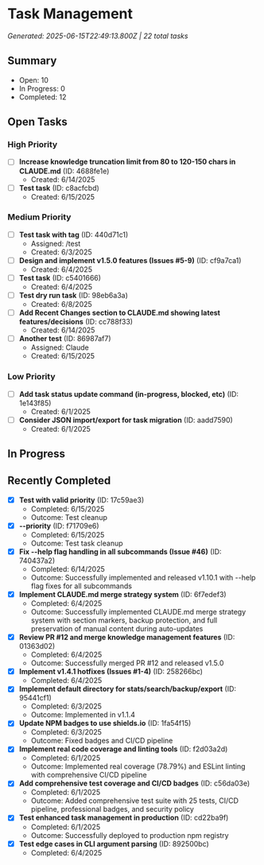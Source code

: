 # Task Management
*Generated: 2025-06-15T22:49:13.800Z | 22 total tasks*

## Summary
- Open: 10
- In Progress: 0
- Completed: 12

## Open Tasks
### High Priority
- [ ] **Increase knowledge truncation limit from 80 to 120-150 chars in CLAUDE.md** (ID: 4688fe1e)
  - Created: 6/14/2025
- [ ] **Test task** (ID: c8acfcbd)
  - Created: 6/15/2025

### Medium Priority
- [ ] **Test task with tag** (ID: 440d71c1)
  - Assigned: /test
  - Created: 6/3/2025
- [ ] **Design and implement v1.5.0 features (Issues #5-9)** (ID: cf9a7ca1)
  - Created: 6/4/2025
- [ ] **Test task** (ID: c5401666)
  - Created: 6/4/2025
- [ ] **Test dry run task** (ID: 98eb6a3a)
  - Created: 6/8/2025
- [ ] **Add Recent Changes section to CLAUDE.md showing latest features/decisions** (ID: cc788f33)
  - Created: 6/14/2025
- [ ] **Another test** (ID: 86987af7)
  - Assigned: Claude
  - Created: 6/15/2025

### Low Priority
- [ ] **Add task status update command (in-progress, blocked, etc)** (ID: 1e143f85)
  - Created: 6/1/2025
- [ ] **Consider JSON import/export for task migration** (ID: aadd7590)
  - Created: 6/1/2025

## In Progress

## Recently Completed
- [x] **Test with valid priority** (ID: 17c59ae3)
  - Completed: 6/15/2025
  - Outcome: Test cleanup
- [x] **--priority** (ID: f71709e6)
  - Completed: 6/15/2025
  - Outcome: Test task cleanup
- [x] **Fix --help flag handling in all subcommands (Issue #46)** (ID: 740437a2)
  - Completed: 6/14/2025
  - Outcome: Successfully implemented and released v1.10.1 with --help flag fixes for all subcommands
- [x] **Implement CLAUDE.md merge strategy system** (ID: 6f7edef3)
  - Completed: 6/4/2025
  - Outcome: Successfully implemented CLAUDE.md merge strategy system with section markers, backup protection, and full preservation of manual content during auto-updates
- [x] **Review PR #12 and merge knowledge management features** (ID: 01363d02)
  - Completed: 6/4/2025
  - Outcome: Successfully merged PR #12 and released v1.5.0
- [x] **Implement v1.4.1 hotfixes (Issues #1-4)** (ID: 258266bc)
  - Completed: 6/4/2025
- [x] **Implement default directory for stats/search/backup/export** (ID: 95441cf1)
  - Completed: 6/3/2025
  - Outcome: Implemented in v1.1.4
- [x] **Update NPM badges to use shields.io** (ID: 1fa54f15)
  - Completed: 6/3/2025
  - Outcome: Fixed badges and CI/CD pipeline
- [x] **Implement real code coverage and linting tools** (ID: f2d03a2d)
  - Completed: 6/1/2025
  - Outcome: Implemented real coverage (78.79%) and ESLint linting with comprehensive CI/CD pipeline
- [x] **Add comprehensive test coverage and CI/CD badges** (ID: c56da03e)
  - Completed: 6/1/2025
  - Outcome: Added comprehensive test suite with 25 tests, CI/CD pipeline, professional badges, and security policy
- [x] **Test enhanced task management in production** (ID: cd22ba9f)
  - Completed: 6/1/2025
  - Outcome: Successfully deployed to production npm registry
- [x] **Test edge cases in CLI argument parsing** (ID: 892500bc)
  - Completed: 6/4/2025
